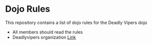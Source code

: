 Dojo Rules
==========

This repository contains a list of dojo rules for the Deadly Vipers dojo

* All members should read the rules
* Deadlyvipers organization [Link](https://github.com/deadlyvipers)
